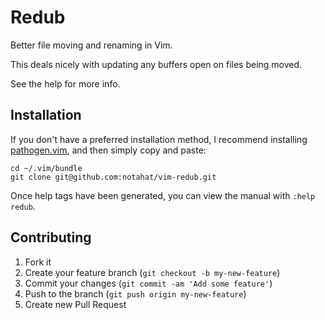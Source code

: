 # Redub

Better file moving and renaming in Vim.

This deals nicely with updating any buffers open on files being moved.

See the help for more info.


## Installation

If you don't have a preferred installation method, I recommend
installing [pathogen.vim](https://github.com/tpope/vim-pathogen), and
then simply copy and paste:

    cd ~/.vim/bundle
    git clone git@github.com:notahat/vim-redub.git

Once help tags have been generated, you can view the manual with
`:help redub`.


## Contributing

1. Fork it
2. Create your feature branch (`git checkout -b my-new-feature`)
3. Commit your changes (`git commit -am 'Add some feature'`)
4. Push to the branch (`git push origin my-new-feature`)
5. Create new Pull Request
